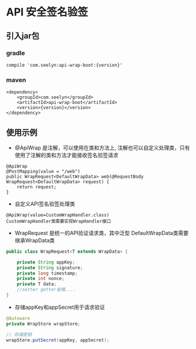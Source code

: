 # API 安全签名验签

## 引入jar包
### gradle
```
compile 'com.seelyn:api-wrap-boot:{version}'
```
### maven
```
<dependency>
    <groupId>com.seelyn</groupId>
    <artifactId>api-wrap-boot</artifactId>
    <version>{version}</version>
</dependency>
```
## 使用示例

- @ApiWrap 是注解，可以使用在类和方法上, 注解也可以自定义处理类，只有使用了注解的类和方法才能接收签名验签请求
```
@ApiWrap
@PostMapping(value = "/web")
public WrapRequest<DefaultWrapData> web(@RequestBody WrapRequest<DefaultWrapData> request) {
    return request;
}
```

- 自定义API签名验签处理类
```
@ApiWrap(value=CustomWrapHandler.class)
CustomWrapHandler类需要实现WrapHandler接口
```

- WrapRequest<DefaultWrapData> 是统一的API验证请求类，其中泛型 DefaultWrapData类需要继承WrapData类

```java
public class WrapRequest<T extends WrapData> {

    private String appKey;
    private String signature;
    private long timestamp;
    private int nonce;
    private T data;
    //setter getter省略.... 
}
```

- 存储appKey和appSecret用于请求验证
```java
@Autoware
private WrapStore wrapStore;

// 存储密钥
wrapStore.putSecret(appKey, appSecret);

```

